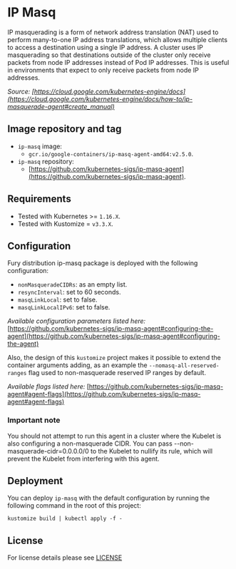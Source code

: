 # IP Masq

IP masquerading is a form of network address translation (NAT) used to perform many-to-one IP address translations,
which allows multiple clients to access a destination using a single IP address. A cluster uses IP masquerading so
that destinations outside of the cluster only receive packets from node IP addresses instead of Pod IP addresses.
This is useful in environments that expect to only receive packets from node IP addresses.

*Source: [https://cloud.google.com/kubernetes-engine/docs](https://cloud.google.com/kubernetes-engine/docs/how-to/ip-masquerade-agent#create_manual)*


## Image repository and tag

- `ip-masq` image:
  - `gcr.io/google-containers/ip-masq-agent-amd64:v2.5.0`.
- `ip-masq` repository:
  - [https://github.com/kubernetes-sigs/ip-masq-agent](https://github.com/kubernetes-sigs/ip-masq-agent).

## Requirements

- Tested with Kubernetes >= `1.16.X`.
- Tested with Kustomize = `v3.3.X`.

## Configuration

Fury distribution ip-masq package is deployed with the following configuration:
  - `nonMasqueradeCIDRs`: as an empty list.
  - `resyncInterval`: set to 60 seconds.
  - `masqLinkLocal`: set to false.
  - `masqLinkLocalIPv6`: set to false.

*Available configuration parameters listed here:*
[https://github.com/kubernetes-sigs/ip-masq-agent#configuring-the-agent](https://github.com/kubernetes-sigs/ip-masq-agent#configuring-the-agent)

Also, the design of this `kustomize` project makes it possible to extend the container arguments adding, as an example
the `--nomasq-all-reserved-ranges` flag used to non-masquerade reserved IP ranges by default.

*Available flags listed here:*
[https://github.com/kubernetes-sigs/ip-masq-agent#agent-flags](https://github.com/kubernetes-sigs/ip-masq-agent#agent-flags)

### Important note

You should not attempt to run this agent in a cluster where the Kubelet is also configuring a non-masquerade CIDR.
You can pass --non-masquerade-cidr=0.0.0.0/0 to the Kubelet to nullify its rule, which will prevent the Kubelet from
interfering with this agent.

## Deployment

You can deploy `ip-masq` with the default configuration by running the following command in the root of this project:

```shell
kustomize build | kubectl apply -f -
```

## License

For license details please see [LICENSE](./../../LICENSE)

